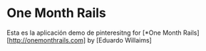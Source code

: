 # One Month Rails


Esta es la aplicación demo de pinteresitng for [*One Month Rails][http://onemonthrails.com]  by [Eduardo Willaims]

